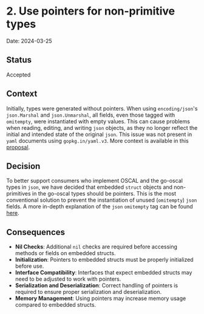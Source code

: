# 2. Use pointers for non-primitive types

Date: 2024-03-25

## Status

Accepted

## Context

Initially, types were generated without pointers. When using `encoding/json`'s `json.Marshal` and `json.Unmarshal`, all fields, even those tagged with `omitempty`, were instantiated with empty values. This can cause problems when reading, editing, and writing `json` objects, as they no longer reflect the initial and intended state of the original `json`. This issue was not present in `yaml` documents using `gopkg.in/yaml.v3`. More context is available in this [proposal](https://github.com/golang/go/issues/11939).

## Decision

To better support consumers who implement OSCAL and the go-oscal types in `json`, we have decided that embedded `struct` objects and non-primitives in the go-oscal types should be pointers. This is the most conventional solution to prevent the instantiation of unused (`omitempty`) `json` fields. A more in-depth explanation of the `json` `omitempty` tag can be found [here](https://www.sohamkamani.com/golang/omitempty/).

## Consequences
- **Nil Checks**: Additional `nil` checks are required before accessing methods or fields on embedded structs.
- **Initialization**: Pointers to embedded structs must be properly initialized before use.
- **Interface Compatibility**: Interfaces that expect embedded structs may need to be adjusted to work with pointers.
- **Serialization and Deserialization**: Correct handling of pointers is required to ensure proper serialization and deserialization.
- **Memory Management**: Using pointers may increase memory usage compared to embedded structs.
